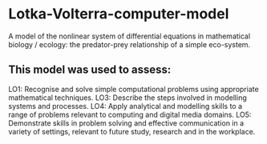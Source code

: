 # Lotka-Volterra-computer-model
A model of the nonlinear system of differential equations in mathematical biology / ecology: the predator-prey relationship of a simple eco-system.

## This model was used to assess:
LO1: Recognise and solve simple computational problems using appropriate mathematical techniques.
LO3: Describe the steps involved in modelling systems and processes.
LO4: Apply analytical and modelling skills to a range of problems relevant to computing and digital media domains.
LO5: Demonstrate skills in problem solving and effective communication in a variety of settings, relevant to future study, research and in the workplace.

